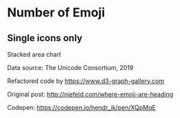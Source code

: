 <h1>Number of Emoji</h1>

<h2>Single icons only</h2>

Stacked area chart

Data source: The Unicode Consortium, 2019

Refactored code by https://www.d3-graph-gallery.com

Original post: http://niefeld.com/where-emoji-are-heading

Codepen: https://codepen.io/hendr_ik/pen/XQpMqE
